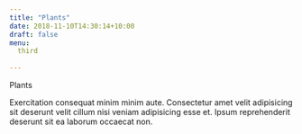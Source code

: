```yaml
---
title: "Plants"
date: 2018-11-10T14:30:14+10:00
draft: false
menu: 
  third
    
---
```


Plants

Exercitation consequat minim minim aute. Consectetur amet velit adipisicing sit deserunt velit cillum nisi veniam adipisicing esse et. Ipsum reprehenderit deserunt sit ea laborum occaecat non.